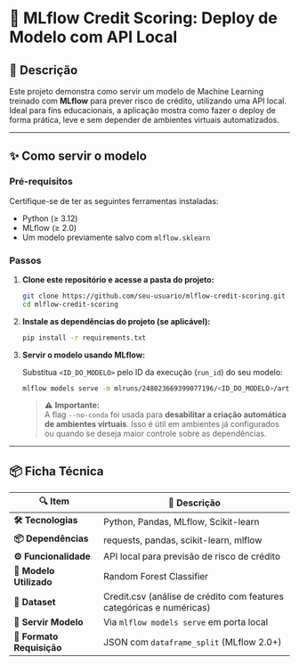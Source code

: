 # 🎯 **MLflow Credit Scoring: Deploy de Modelo com API Local**

## 📝 Descrição

Este projeto demonstra como servir um modelo de Machine Learning treinado com **MLflow** para prever risco de crédito, utilizando uma API local. Ideal para fins educacionais, a aplicação mostra como fazer o deploy de forma prática, leve e sem depender de ambientes virtuais automatizados.

---

## ✨ Como servir o modelo

### Pré-requisitos

Certifique-se de ter as seguintes ferramentas instaladas:

- Python (≥ 3.12)
- MLflow (≥ 2.0)
- Um modelo previamente salvo com `mlflow.sklearn`

### Passos

1. **Clone este repositório e acesse a pasta do projeto:**

   ```bash
   git clone https://github.com/seu-usuario/mlflow-credit-scoring.git
   cd mlflow-credit-scoring
   ```

2. **Instale as dependências do projeto (se aplicável):**

   ```bash
   pip install -r requirements.txt
   ```

3. **Servir o modelo usando MLflow:**

   Substitua `<ID_DO_MODELO>` pelo ID da execução (`run_id`) do seu modelo:

   ```bash
   mlflow models serve -m mlruns/248023669399077196/<ID_DO_MODELO>/artifacts/ModeloRF --no-conda -p 2345
   ```

   > ⚠️ **Importante:**  
   > A flag `--no-conda` foi usada para **desabilitar a criação automática de ambientes virtuais**. Isso é útil em ambientes já configurados ou quando se deseja maior controle sobre as dependências.

---

## 📦 Ficha Técnica

| 🔍 **Item**            | 📄 **Descrição**                                                 |
|------------------------|------------------------------------------------------------------|
| **🛠️ Tecnologias**     | Python, Pandas, MLflow, Scikit-learn                             |
| **📦 Dependências**    | requests, pandas, scikit-learn, mlflow                           |
| **⚙️ Funcionalidade**  | API local para previsão de risco de crédito                      |
| **📌 Modelo Utilizado**| Random Forest Classifier                                         |
| **🧪 Dataset**         | Credit.csv (análise de crédito com features categóricas e numéricas) |
| **📄 Servir Modelo**   | Via `mlflow models serve` em porta local                         |
| **🔗 Formato Requisição** | JSON com `dataframe_split` (MLflow 2.0+)                         |



